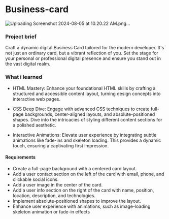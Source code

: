 # Business-card

![Uploading Screenshot 2024-08-05 at 10.20.22 AM.png…]()


### Project brief

Craft a dynamic digital Business Card tailored for the modern developer. It's not just an ordinary card, but a vibrant reflection of you. Set the stage for your personal or professional digital presence and ensure you stand out in the vast digital realm.


### What i learned

- HTML Mastery: Enhance your foundational HTML skills by crafting a structured and accessible content layout, turning design concepts into interactive web pages.

- CSS Deep Dive: Engage with advanced CSS techniques to create full-page backgrounds, center-aligned layouts, and absolute-positioned shapes. Dive into the intricacies of styling different content sections for a polished aesthetic.

- Interactive Animations: Elevate user experience by integrating subtle animations like fade-ins and skeleton loading. This provides a dynamic touch, ensuring a captivating first impression.

#### Requirements
- Create a full-page background with a centered card layout.
- Add a user contact section on the left of the card with email, phone, and clickable social icons.
- Add a user image in the center of the card.
- Add a user info section on the right of the card with name, position, location, description, and technologies.
- Implement absolute-positioned shapes to improve the layout.
- Enhance user experience with animations, such as image-loading skeleton animation or fade-in effects

